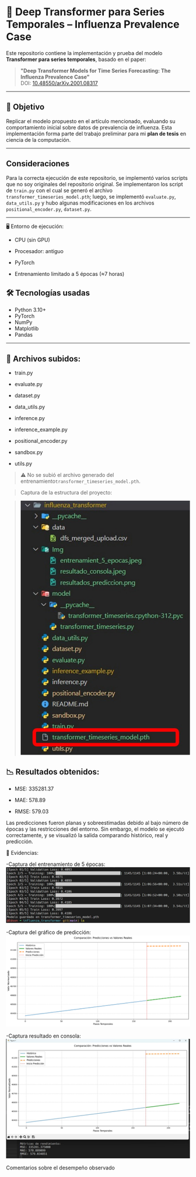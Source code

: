 # 🧠 Deep Transformer para Series Temporales – Influenza Prevalence Case

Este repositorio contiene la implementación y prueba del modelo **Transformer para series temporales**, basado en el paper:

> **"Deep Transformer Models for Time Series Forecasting: The Influenza Prevalence Case"**  
> DOI: [10.48550/arXiv.2001.08317](https://doi.org/10.48550/arXiv.2001.08317)

---

## 🎯 Objetivo

Replicar el modelo propuesto en el artículo mencionado, evaluando su comportamiento inicial sobre datos de prevalencia de influenza. Esta implementación forma parte del trabajo preliminar para mi **plan de tesis** en ciencia de la computación.

---
## Consideraciones

Para la correcta ejecución de este repositorio, se implementó varios scripts que no soy originales del repositorio original.
Se implementaron los script de `train.py` con el cual se generó el archivo ``transformer_timeseries_model.pth``; luego, se implementó `evaluate.py`, `data_utils.py` y hubo algunas modificaciones en los archivos `positional_encoder.py`, `dataset.py`.


-------------

🖥️ Entorno de ejecución:
- CPU (sin GPU)

- Procesador: antiguo

- PyTorch

- Entrenamiento limitado a 5 épocas (≈7 horas)



## 🛠️ Tecnologías usadas

- Python 3.10+
- PyTorch
- NumPy
- Matplotlib
- Pandas


-----------------

## 📁 Archivos subidos: 
- train.py

- evaluate.py

- dataset.py

- data_utils.py

- inference.py

- inference_example.py

- positional_encoder.py

- sandbox.py
  
- utils.py

> ⚠️ No se subió el archivo generado del entrenamiento`transformer_timeseries_model.pth`.


> Captura de la estructura del proyecto:

> ![Captura de la estructura del proyecto](Img/estructura_repo.jpeg)

## 📉 Resultados obtenidos:
- MSE: 335281.37

- MAE: 578.89

- RMSE: 579.03

Las predicciones fueron planas y sobreestimadas debido al bajo número de épocas y las restricciones del entorno. Sin embargo, el modelo se ejecutó correctamente, y se visualizó la salida comparando histórico, real y predicción.

📸 Evidencias:

-Captura del entrenamiento de 5 épocas: ![Captura del entrenamiento de 5 épocas](Img/entrenamient_5_epocas.jpeg)
 
-Captura del gráfico de predicción: ![Captura del gráfico de predicción](Img/resultados_prediccion.png)

-Captura resultado en consola: ![Captura del log de consola](Img/resultado_consola.jpeg)

Comentarios sobre el desempeño observado




